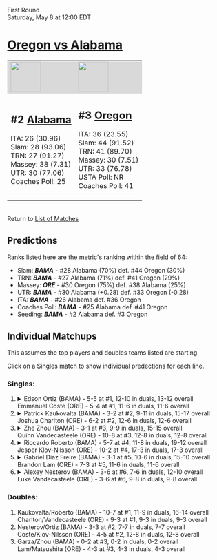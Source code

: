 First Round  
Saturday, May 8 at 12:00 EDT
# [Oregon vs Alabama](https://www.ncaa.com/game/5833400) 

<table>  
<tr style="background-color: #d9d9d9 !important"><td><a href="#"><img src="https://www.ncaa.com/sites/default/files/images/logos/schools/a/alabama.70.png" width="70" height="70" /></a></td><td><a href="#"><img src="https://www.ncaa.com/sites/default/files/images/logos/schools/o/oregon.70.png" width="70" height="70" /></a></td></tr>
<tr><td>  

<h2>#2 <a href="#">Alabama</a></h2>  
ITA: 26 (30.96)<br>  
Slam: 28 (93.06)<br>  
TRN: 27 (91.27)<br>  
Massey: 38 (7.31)<br>  
UTR: 30 (77.06)<br>  
Coaches Poll: 25<br>  
<br>  

</td><td>  

<h2>#3 <a href="#">Oregon</a></h2>  
ITA: 36 (23.55)<br>  
Slam: 44 (91.52)<br>  
TRN: 41 (89.70)<br>  
Massey: 30 (7.51)<br>  
UTR: 33 (76.78)<br>  
USTA Poll: NR<br>  
Coaches Poll: 41<br>  
<br>  

</td></tr></table>  


<br>Return to [List of Matches](../index.md)  

## Predictions  

Ranks listed here are the metric's ranking within the field of 64:  
- Slam: ***BAMA*** - #28 Alabama (70%) def. #44 Oregon (30%)  
- TRN: ***BAMA*** - #27 Alabama (71%) def. #41 Oregon (29%)  
- Massey: ***ORE*** - #30 Oregon (75%) def. #38 Alabama (25%)  
- UTR: ***BAMA*** - #30 Alabama (+0.28) def. #33 Oregon (-0.28)  
- ITA: ***BAMA*** - #26 Alabama def. #36 Oregon  
- Coaches Poll: ***BAMA*** - #25 Alabama def. #41 Oregon  
- Seeding: ***BAMA*** - #2 Alabama def. #3 Oregon  

## Individual Matchups  

This assumes the top players and doubles teams listed are starting.  

Click on a Singles match to show individual predections for each line.  

### Singles:  

<ol>
<li><details><summary markdown="span">
Edson Ortiz (BAMA) - 5-5 at #1, 12-10 in duals, 13-12 overall<br>  
Emmanuel Coste (ORE) - 5-4 at #1, 11-6 in duals, 11-6 overall
</summary><h4>Predictions</h4><ul>
<li>Slam: <b><i>VT</i></b> - #30 Virginia Tech (56%) def. #35 Texas Tech (44%)</li>  
</ul></details></li>
<li><details><summary markdown="span">
Patrick Kaukovalta (BAMA) - 3-2 at #2, 9-11 in duals, 15-17 overall<br>  
Joshua Charlton (ORE) - 6-2 at #2, 12-6 in duals, 12-6 overall
</summary><h4>Predictions</h4><ul>
<li>Slam: <b><i>VT</i></b> - #30 Virginia Tech (56%) def. #35 Texas Tech (44%)</li>  
</ul></details></li>
<li><details><summary markdown="span">
Zhe Zhou (BAMA) - 3-1 at #3, 9-9 in duals, 15-15 overall<br>  
Quinn Vandecasteele (ORE) - 10-8 at #3, 12-8 in duals, 12-8 overall
</summary><h4>Predictions</h4><ul>
<li>Slam: <b><i>VT</i></b> - #30 Virginia Tech (56%) def. #35 Texas Tech (44%)</li>  
</ul></details></li>
<li><details><summary markdown="span">
Riccardo Roberto (BAMA) - 5-7 at #4, 11-8 in duals, 19-12 overall<br>  
Jesper Klov-Nilsson (ORE) - 10-2 at #4, 17-3 in duals, 17-3 overall
</summary><h4>Predictions</h4><ul>
<li>Slam: <b><i>VT</i></b> - #30 Virginia Tech (56%) def. #35 Texas Tech (44%)</li>  
</ul></details></li>
<li><details><summary markdown="span">
Gabriel Diaz Freire (BAMA) - 3-1 at #5, 10-6 in duals, 15-10 overall<br>  
Brandon Lam (ORE) - 7-3 at #5, 11-6 in duals, 11-6 overall
</summary><h4>Predictions</h4><ul>
<li>Slam: <b><i>VT</i></b> - #30 Virginia Tech (56%) def. #35 Texas Tech (44%)</li>  
</ul></details></li>
<li><details><summary markdown="span">
Alexey Nesterov (BAMA) - 3-6 at #6, 7-6 in duals, 12-10 overall<br>  
Luke Vandecasteele (ORE) - 3-6 at #6, 9-8 in duals, 9-8 overall
</summary><h4>Predictions</h4><ul>
<li>Slam: <b><i>VT</i></b> - #30 Virginia Tech (56%) def. #35 Texas Tech (44%)</li>  
</ul></details></li>
</ol>

### Doubles:  
1. Kaukovalta/Roberto (BAMA) - 10-7 at #1, 11-9 in duals, 16-14 overall  
   Charlton/Vandecasteele (ORE) - 9-3 at #1, 9-3 in duals, 9-3 overall
2. Nesterov/Ortiz (BAMA) - 3-3 at #2, 7-7 in duals, 7-7 overall  
   Coste/Klov-Nilsson (ORE) - 4-5 at #2, 12-8 in duals, 12-8 overall
3. Garza/Zhou (BAMA) - 0-2 at #3, 0-2 in duals, 0-2 overall  
   Lam/Matsushita (ORE) - 4-3 at #3, 4-3 in duals, 4-3 overall
